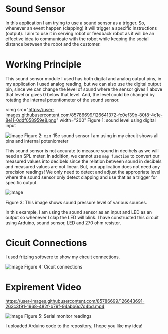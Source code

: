 # Sound Sensor


In this application I am trying to use a sound sensor as a trigger. So, whenever an event happen (clapping) it will trigger a specific instructions (output). I aim to use it in serving robot or feedback robot as it will be an effective idea to communicate with the robot while keeping the social distance between the robot and the customer.

# Working Principle


This sound sensor module I used has both digital and analog output pins, in my application I used analog reading, but we can also use the digital output pin, since we can change the level of sound where the sensor gives 1 above that level or gives 0 below that level. And, the level could be changed by rotating the internal potentiometer of the sound sensor.


<img src="https://user-images.githubusercontent.com/85786699/126641372-fc0ef39b-80f8-4c1e-8e11-0ddf058959e8.png" width="200"
Figure 1: sound level using digital input


![image](https://user-images.githubusercontent.com/85786699/126641793-11810bc5-47c8-4163-bbab-8c669a4ab5af.png)
Figure 2: czn-15e sound sensor I am using in my circuit shows all pins and internal poteniometer


This sound sensor is not accurate to measure sound in decibels as we will need an SPL meter. In addition, we cannot use `map function` to convert our measured values into decibels since the relation between sound in decibels and measured values are not linear. But, our application does not need any precision readings! We only need to detect and adjust the appropriate level where the sound sensor only detect clapping and use that as a trigger for specific output.


![image](https://user-images.githubusercontent.com/85786699/126641051-75c94005-6e99-46a3-bbd4-e784d483f2ff.png)

Figure 3: This image shows sound pressure level of various sources.


In this example, I am using the sound sensor as an input and LED as an output so whenever I clap the LED will blink. I have constructed this circuit using Arduino, sound sensor, LED and 270 ohm resistor. 



# Cicuit Connections

I used fritzing softwere to show my circuit connections.

![image](https://user-images.githubusercontent.com/85786699/126643367-8870a34a-1178-4208-82ef-f52ba9697b5c.png)
Figure 4: Cicuit connections



# Expirement Video


https://user-images.githubusercontent.com/85786699/126643691-263c3f91-1968-482f-b79f-94abb6d7d4bd.mp4


![image](https://user-images.githubusercontent.com/85786699/126645318-e6a28767-6401-4f91-986f-10aa6ee19578.png)
Figure 5: Serial monitor readings


I uploaded Arduino code to the repository, I hope you like my idea!
